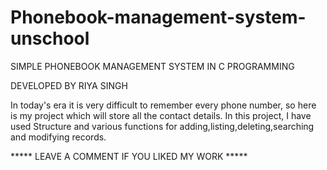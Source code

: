 # Phonebook-management-system-unschool

SIMPLE PHONEBOOK MANAGEMENT SYSTEM IN C PROGRAMMING


DEVELOPED BY RIYA SINGH


In today's era it is very difficult to remember every phone number, so here is my project which will store all the contact details.
In this project, I have used Structure and various functions for adding,listing,deleting,searching and modifying records.


***** LEAVE A COMMENT IF YOU LIKED MY WORK *****
